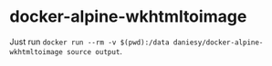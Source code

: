 # docker-alpine-wkhtmltoimage

Just run `docker run --rm -v $(pwd):/data daniesy/docker-alpine-wkhtmltoimage source output`.
